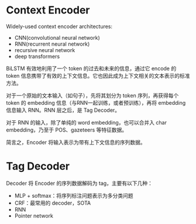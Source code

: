 

# Context Encoder

Widely-used context encoder architectures:

* CNN(convolutional neural network)
* RNN(recurrent neural network)
* recursive neural network
* deep transformers

BiLSTM 有效地利用了一个 token 的过去和未来的信息，通过它 encode 的 token 信息携带了有效的上下文信息。它也因此成为上下文相关的文本表示的标准方法。

对于一个原始的文本输入（如句子），先将其划分为 token 序列，再获得每个 token 的 embedding 信息（与RNN一起训练，或者预训练），再将 embedding 信息输入 RNN。RNN 层之后，是 Tag Decoder。

对于 RNN 的输入，除了单纯的 word embedding，也可以合并入 char embedding，乃至于 POS、gazeteers 等特征数据。

简言之，Encoder 将输入表示为带有上下文信息的序列数据。

# Tag Decoder

Decoder 将 Encoder 的序列数据解码为 tag，主要有以下几种：

* MLP + softmax：将序列标注问题表示为多分类问题
* CRF：最常用的 decoder，SOTA
* RNN
* Pointer network


